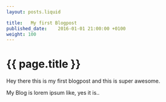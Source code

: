 ```yaml
---
layout: posts.liquid

title:   My first Blogpost
published_date:    2016-01-01 21:00:00 +0100
weight: 100
---
```

# {{ page.title }}

Hey there this is my first blogpost and this is super awesome.

My Blog is lorem ipsum like, yes it is..
